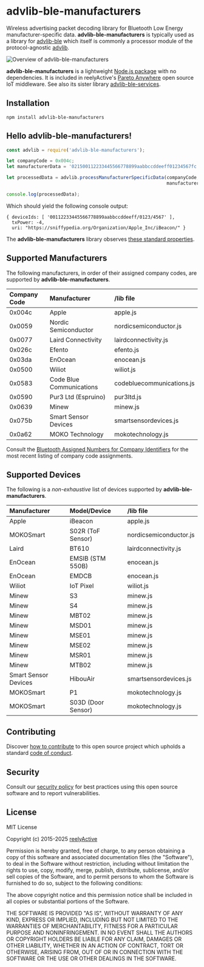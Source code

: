 advlib-ble-manufacturers
========================

Wireless advertising packet decoding library for Bluetooth Low Energy manufacturer-specific data.  __advlib-ble-manufacturers__ is typically used as a library for [advlib-ble](https://github.com/reelyactive/advlib-ble) which itself is commonly a processor module of the protocol-agnostic [advlib](https://github.com/reelyactive/advlib).

![Overview of advlib-ble-manufacturers](https://reelyactive.github.io/advlib-ble-manufacturers/images/overview.png)

__advlib-ble-manufacturers__ is a lightweight [Node.js package](https://www.npmjs.com/package/advlib-ble-manufacturers) with no dependencies.  It is included in reelyActive's [Pareto Anywhere](https://www.reelyactive.com/pareto/anywhere/) open source IoT middleware.  See also its sister library [advlib-ble-services](https://github.com/reelyactive/advlib-ble-services).


Installation
------------

    npm install advlib-ble-manufacturers


Hello advlib-ble-manufacturers!
-------------------------------

```javascript
const advlib = require('advlib-ble-manufacturers');

let companyCode = 0x004c;
let manufacturerData = '021500112233445566778899aabbccddeeff01234567fc';

let processedData = advlib.processManufacturerSpecificData(companyCode,
                                                           manufacturerData);

console.log(processedData);
```

Which should yield the following console output:

    { deviceIds: [ '00112233445566778899aabbccddeeff/0123/4567' ],
      txPower: -4,
      uri: "https://sniffypedia.org/Organization/Apple_Inc/iBeacon/" }

The __advlib-ble-manufacturers__ library observes [these standard properties](https://github.com/reelyactive/advlib#standard-properties).


Supported Manufacturers
-----------------------

The following manufacturers, in order of their assigned company codes, are supported by __advlib-ble-manufacturers__.

| Company Code | Manufacturer             | /lib file                  |
|:-------------|:-------------------------|:---------------------------|
| 0x004c       | Apple                    | apple.js                   |
| 0x0059       | Nordic Semiconductor     | nordicsemiconductor.js     |
| 0x0077       | Laird Connectivity       | lairdconnectivity.js       |
| 0x026c       | Efento                   | efento.js                  |
| 0x03da       | EnOcean                  | enocean.js                 |
| 0x0500       | Wiliot                   | wiliot.js                  |
| 0x0583       | Code Blue Communications | codebluecommunications.js  |
| 0x0590       | Pur3 Ltd (Espruino)      | pur3ltd.js                 |
| 0x0639       | Minew                    | minew.js                   |
| 0x075b       | Smart Sensor Devices     | smartsensordevices.js      |
| 0x0a62       | MOKO Technology          | mokotechnology.js          |

Consult the [Bluetooth Assigned Numbers for Company Identifiers](https://www.bluetooth.com/specifications/assigned-numbers/company-identifiers/) for the most recent listing of company code assignments.


Supported Devices
-----------------

The following is a _non-exhaustive_ list of devices supported by __advlib-ble-manufacturers__.

| Manufacturer         | Model/Device             | /lib file                |
|:---------------------|:-------------------------|:-------------------------|
| Apple                | iBeacon                  | apple.js                 |
| MOKOSmart            | S02R (ToF Sensor)        | nordicsemiconductor.js   |
| Laird                | BT610                    | lairdconnectivity.js     |
| EnOcean              | EMSIB (STM 550B)         | enocean.js               |
| EnOcean              | EMDCB                    | enocean.js               |
| Wiliot               | IoT Pixel                | wiliot.js                |
| Minew                | S3                       | minew.js                 |
| Minew                | S4                       | minew.js                 |
| Minew                | MBT02                    | minew.js                 |
| Minew                | MSD01                    | minew.js                 |
| Minew                | MSE01                    | minew.js                 |
| Minew                | MSE02                    | minew.js                 |
| Minew                | MSR01                    | minew.js                 |
| Minew                | MTB02                    | minew.js                 |
| Smart Sensor Devices | HibouAir                 | smartsensordevices.js    |
| MOKOSmart            | P1                       | mokotechnology.js        |
| MOKOSmart            | S03D (Door Sensor)       | mokotechnology.js        |


Contributing
------------

Discover [how to contribute](CONTRIBUTING.md) to this open source project which upholds a standard [code of conduct](CODE_OF_CONDUCT.md).


Security
--------

Consult our [security policy](SECURITY.md) for best practices using this open source software and to report vulnerabilities.


License
-------

MIT License

Copyright (c) 2015-2025 [reelyActive](https://www.reelyactive.com)

Permission is hereby granted, free of charge, to any person obtaining a copy of this software and associated documentation files (the "Software"), to deal in the Software without restriction, including without limitation the rights to use, copy, modify, merge, publish, distribute, sublicense, and/or sell copies of the Software, and to permit persons to whom the Software is furnished to do so, subject to the following conditions:

The above copyright notice and this permission notice shall be included in all copies or substantial portions of the Software.

THE SOFTWARE IS PROVIDED "AS IS", WITHOUT WARRANTY OF ANY KIND, EXPRESS OR 
IMPLIED, INCLUDING BUT NOT LIMITED TO THE WARRANTIES OF MERCHANTABILITY, 
FITNESS FOR A PARTICULAR PURPOSE AND NONINFRINGEMENT. IN NO EVENT SHALL THE 
AUTHORS OR COPYRIGHT HOLDERS BE LIABLE FOR ANY CLAIM, DAMAGES OR OTHER 
LIABILITY, WHETHER IN AN ACTION OF CONTRACT, TORT OR OTHERWISE, ARISING FROM, 
OUT OF OR IN CONNECTION WITH THE SOFTWARE OR THE USE OR OTHER DEALINGS IN 
THE SOFTWARE.
